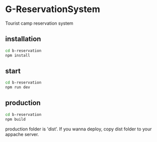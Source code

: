 # G-ReservationSystem
Tourist camp reservation system

## installation

```sh
cd b-reservation
npm install
```

## start

```sh
cd b-reservation
npm run dev
```

## production 

```sh
cd b-reservation
npm build
```

production folder is 'dist'. If you wanna deploy, copy dist folder to your appache server.
